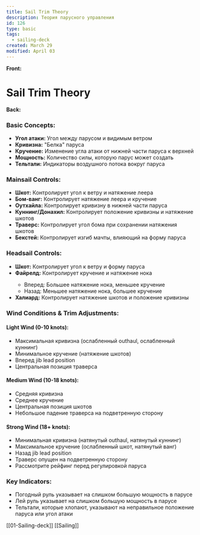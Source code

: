 ```yaml
---
title: Sail Trim Theory
description: Теория парусного управления
id: 126
type: basic
tags:
  - sailing-deck
created: March 29
modified: April 03
---
```

**Front:**
# Sail Trim Theory

**Back:**
<div class="basic-concepts">
  <h3>Basic Concepts:</h3>
  <ul>
    <li><strong>Угол атаки:</strong> Угол между парусом и видимым ветром</li>
    <li><strong>Кривизна:</strong> "Белка" паруса</li>
    <li><strong>Кручение:</strong> Изменение угла атаки от нижней части паруса к верхней</li>
    <li><strong>Мощность:</strong> Количество силы, которую парус может создать</li>
    <li><strong>Тельтали:</strong> Индикаторы воздушного потока вокруг паруса</li>
  </ul>
</div>

<div class="mainsail-controls">
  <h3>Mainsail Controls:</h3>
  <ul>
    <li><strong>Шкот:</strong> Контролирует угол к ветру и натяжение леера</li>
    <li><strong>Бом-ванг:</strong> Контролирует натяжение леера и кручение</li>
    <li><strong>Оутхайла:</strong> Контролирует кривизну в нижней части паруса</li>
    <li><strong>Куннинг/Донахил:</strong> Контролирует положение кривизны и натяжение шкотов</li>
    <li><strong>Траверс:</strong> Контролирует угол бома при сохранении натяжения шкотов</li>
    <li><strong>Бекстей:</strong> Контролирует изгиб мачты, влияющий на форму паруса</li>
  </ul>
</div>

<div class="headsail-controls">
  <h3>Headsail Controls:</h3>
  <ul>
    <li><strong>Шкот:</strong> Контролирует угол к ветру и форму паруса</li>
    <li><strong>Файрелд:</strong> Контролирует кручение и натяжение нока</li>
      <ul>
        <li>Вперед: Большее натяжение нока, меньшее кручение</li>
        <li>Назад: Меньшее натяжение нока, большее кручение</li>
      </ul>
    </li>
    <li><strong>Халиард:</strong> Контролирует натяжение шкотов и положение кривизны</li>
  </ul>
</div>

<div class="wind-conditions">
  <h3>Wind Conditions & Trim Adjustments:</h3>

  <h4>Light Wind (0-10 knots):</h4>
  <ul>
    <li>Максимальная кривизна (ослабленный outhaul, ослабленный куннинг)</li>
    <li>Минимальное кручение (натяжение шкотов)</li>
    <li>Вперед jib lead position</li>
    <li>Центральная позиция траверса</li>
  </ul>

  <h4>Medium Wind (10-18 knots):</h4>
  <ul>
    <li>Средняя кривизна</li>
    <li>Среднее кручение</li>
    <li>Центральная позиция шкотов</li>
    <li>Небольшое падение траверса на подветренную сторону</li>
  </ul>

  <h4>Strong Wind (18+ knots):</h4>
  <ul>
    <li>Минимальная кривизна (натянутый outhaul, натянутый куннинг)</li>
    <li>Максимальное кручение (ослабленный шкот, натянутый ванг)</li>
    <li>Назад jib lead position</li>
    <li>Траверс опущен на подветренную сторону</li>
    <li>Рассмотрите рейфинг перед регулировкой паруса</li>
  </ul>
</div>

<div class="key-indicators">
  <h3>Key Indicators:</h3>
  <ul>
    <li>Погодный руль указывает на слишком большую мощность в парусе</li>
    <li>Лей руль указывает на слишком большую мощность в парусе</li>
    <li>Тельтали, которые хлопают, указывают на неправильное положение паруса или угол атаки</li>
  </ul>
</div>

[[01-Sailing-deck]]
[[Sailing]]